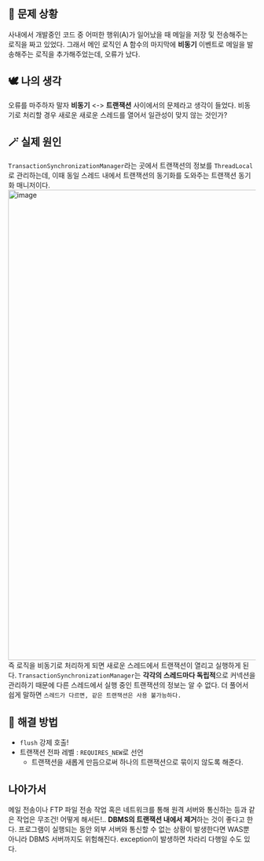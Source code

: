 ## 🤔 문제 상황
사내에서 개발중인 코드 중 어떠한 행위(A)가 일어났을 때 메일을 저장 및 전송해주는 로직을 짜고 있었다.
그래서 메인 로직인 A 함수의 마지막에 **비동기** 이벤트로 메일을 발송해주는 로직을 추가해주었는데, 오류가 났다. 
## 🕊️ 나의 생각
오류를 마주하자 말자 **비동기** <-> **트랜잭션** 사이에서의 문제라고 생각이 들었다.
비동기로 처리할 경우 새로운 새로운 스레드를 열어서 일관성이 맞지 않는 것인가?
## 🪄 실제 원인
`TransactionSynchronizationManager`라는 곳에서 트랜잭션의 정보를 `ThreadLocal`로 관리하는데, 이때 동일 스레드 내에서 트랜잭션의 동기화를 도와주는 트랜잭션 동기화 매니저이다.
<img width="959" alt="image" src="https://github.com/user-attachments/assets/e19f2618-ab58-4a86-86a0-9cada5eb7ad8">
즉 로직을 비동기로 처리하게 되면 새로운 스레드에서 트랜잭션이 열리고 실행하게 된다. 
`TransactionSynchronizationManager`는 **각각의 스레드마다 독립적**으로 커넥션을 관리하기 때문에 다른 스레드에서 실행 중인 트랜잭션의 정보는 알 수 없다. 
더 풀어서 쉽게 말하면 `스레드가 다르면, 같은 트랜잭션은 사용 불가능하다.`
## 💫 해결 방법
- `flush` 강제 호출!
- 트랜잭션 전파 레벨 : `REQUIRES_NEW`로 선언
  - 트랜잭션을 새롭게 만듬으로써 하나의 트랜잭션으로 묶이지 않도록 해준다.
## 나아가서
메일 전송이나 FTP 파일 전송 작업 혹은 네트워크를 통해 원격 서버와 통신하는 등과 같은 작업은 무조건! 어떻게 해서든!.. **DBMS의 트랜잭션 내에서 제거**하는 것이 좋다고 한다.
프로그램이 실행되는 동안 외부 서버와 통신할 수 없는 상황이 발생한다면 WAS뿐 아니라 DBMS 서버까지도 위험해진다. exception이 발생하면 차라리 다행일 수도 있다.
